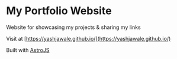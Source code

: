# My Portfolio Website

Website for showcasing my projects & sharing my links

Visit at [https://yashjawale.github.io/](https://yashjawale.github.io/)

Built with [AstroJS](https://astro.build/)
